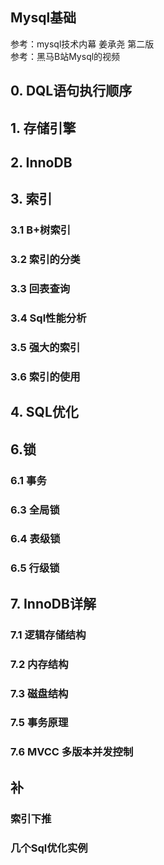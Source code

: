 ## Mysql基础
参考：mysql技术内幕 姜承尧 第二版  
参考：黑马B站Mysql的视频

## 0. DQL语句执行顺序
## 1. 存储引擎
## 2. InnoDB
## 3. 索引
### 3.1 B+树索引
### 3.2 索引的分类
### 3.3 回表查询
### 3.4 Sql性能分析
### 3.5 强大的索引
### 3.6 索引的使用
## 4. SQL优化
## 6.锁
### 6.1 事务
### 6.3 全局锁 
### 6.4 表级锁  
### 6.5 行级锁
## 7. InnoDB详解
### 7.1 逻辑存储结构
### 7.2 内存结构
### 7.3 磁盘结构
### 7.5 事务原理
### 7.6 MVCC 多版本并发控制 

## 补
### 索引下推
### 几个Sql优化实例

